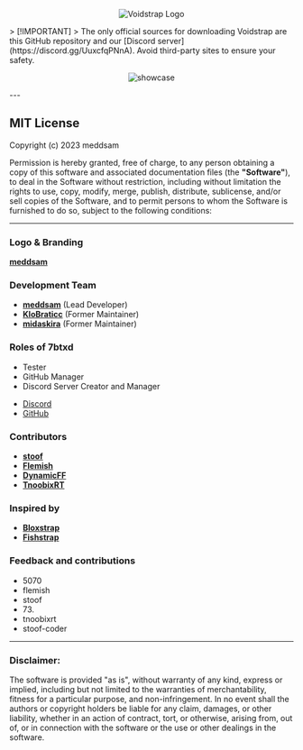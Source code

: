 <p align="center">
   <img src="https://github.com/midaskira/Voidstrap/blob/main/Images/Voidstrap-full-light.png" alt="Voidstrap Logo">
</p>
> [!IMPORTANT]
> The only official sources for downloading Voidstrap are this GitHub repository and our [Discord server](https://discord.gg/UuxcfqPNnA). Avoid third-party sites to ensure your safety.
<p align="center">
   <img src="https://github.com/voidstrap/Voidstrap/blob/main/Images/showcase.png" alt="showcase">
</p>
---










<h2>MIT License</h2>
<p>Copyright (c) 2023 meddsam</p>
<p>Permission is hereby granted, free of charge, to any person obtaining a copy of this software and associated documentation files (the <strong>"Software"</strong>), to deal in the Software without restriction, including without limitation the rights to use, copy, modify, merge, publish, distribute, sublicense, and/or sell copies of the Software, and to permit persons to whom the Software is furnished to do so, subject to the following conditions:</p>

---

<h3>Logo & Branding</h3>
<p><a href="https://github.com/Meddsam" target="_blank"><strong>meddsam</strong></a></p>

<h3>Development Team</h3>
<ul>
  <li><a href="https://github.com/Meddsam" target="_blank"><strong>meddsam</strong></a> (Lead Developer)</li>
  <li><a href="https://github.com/KloBraticc" target="_blank"><strong>KloBraticc</strong></a> (Former Maintainer)</li>
  <li><a href="https://github.com/midaskira" target="_blank"><strong>midaskira</strong></a> (Former Maintainer)</li>
</ul>

<h3>Roles of 7btxd</h3>
<ul>
  <li>Tester</li>
  <li>GitHub Manager</li>
  <li>Discord Server Creator and Manager</li>
</ul>
<ul>
  <li><a href="https://discord.com/users/711134368512475138" target="_blank">Discord</a></li>
  <li><a href="https://github.com/LabheshGupta" target="_blank">GitHub</a></li>
</ul>

<h3>Contributors</h3>
<ul>
  <li><a href="https://github.com/stoofis" target="_blank"><strong>stoof</strong></a></li>
  <li><a href="https://github.com/LeventGameing" target="_blank"><strong>Flemish</strong></a></li>
  <li><a href="https://github.com/DynamicFastFlag" target="_blank"><strong>DynamicFF</strong></a></li>
  <li><a href="https://github.com/TnoobixRT" target="_blank"><strong>TnoobixRT</strong></a></li>
</ul>

<h3>Inspired by</h3>
<ul>
  <li><a href="https://github.com/bloxstraplabs/bloxstrap" target="_blank"><strong>Bloxstrap</strong></a></li>
  <li><a href="https://github.com/fishstrap/fishstrap" target="_blank"><strong>Fishstrap</strong></a></li>
</ul>

<h3>Feedback and contributions</h3>
<ul>
  <li>5070</li>
  <li>flemish</li>
  <li>stoof</li>
  <li>73.</li>
  <li>tnoobixrt</li>
  <li>stoof-coder</li>
</ul>

---

<h3>Disclaimer:</h3>
<p>The software is provided "as is", without warranty of any kind, express or implied, including but not limited to the warranties of merchantability, fitness for a particular purpose, and non-infringement. In no event shall the authors or copyright holders be liable for any claim, damages, or other liability, whether in an action of contract, tort, or otherwise, arising from, out of, or in connection with the software or the use or other dealings in the software.</p>
